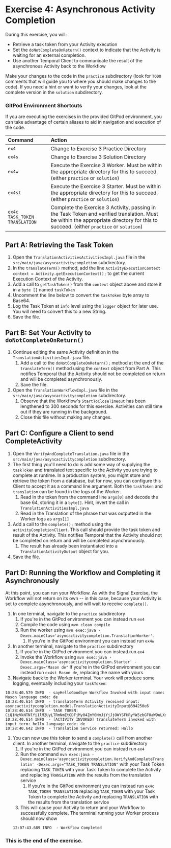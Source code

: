 # Exercise 4: Asynchronous Activity Completion

During this exercise, you will:

- Retrieve a task token from your Activity execution
- Set the `doNotCompleteOnReturn()` context to indicate that the Activity is waiting for an external completion.
- Use another Temporal Client to communicate the result of the asynchronous Activity back to the Workflow

Make your changes to the code in the `practice` subdirectory (look for `TODO` comments that will guide you to where you should make changes to the code). If you need a hint or want to verify your changes, look at the complete version in the `solution` subdirectory.

### GitPod Environment Shortcuts

If you are executing the exercises in the provided GitPod environment, you
can take advantage of certain aliases to aid in navigation and execution of
the code.

| Command           | Action                                                                                                                                                       |
| :---------------- | :----------------------------------------------------------------------------------------------------------------------------------------------------------- |
| `ex4`             | Change to Exercise 3 Practice Directory                                                                                                                      |
| `ex4s`            | Change to Exercise 3 Solution Directory                                                                                                                      |
| `ex4w`            | Execute the Exercise 3 Worker. Must be within the appropriate directory for this to succeed. (either `practice` or `solution`)                               |
| `ex4st`           | Execute the Exercise 3 Starter. Must be within the appropriate directory for this to succeed. (either `practice` or `solution`)                              |
| `ex4c TASK_TOKEN TRANSLATION` | Complete the Exercise 3 Activity, passing in the Task Token and verified translation. Must be within the appropriate directory for this to succeed. (either `practice` or `solution`) |

## Part A: Retrieving the Task Token

1. Open the `TranslationActivitiesActivitiesImpl.java` file in the `src/main/java/asyncactivitycompletion` subdirectory.
1. In the `translateTerm()` method, add the line `ActivityExecutionContext context = Activity.getExecutionContext();` to get the current Execution Context of the Activity.
1. Add a call to `getTaskToken()` from the `context` object above and store it in a `byte []` named `taskToken`
1. Uncomment the line below to convert the `taskToken` byte array to Base64.
1. Log the Task Token at `info` level using the `logger` object for later use. You will need to convert this to a new String.
1. Save the file.

## Part B: Set Your Activity to `doNotCompleteOnReturn()`

1. Continue editing the same Activity definition in the `TranslationActivitiesImpl.java` file.
   1. Add a call to the `doNotCompleteOnReturn();` method at the end of the `translateTerm()` method using the `context` object from Part A. This notifies Temporal that the Activity should not be completed on return and will be completed asynchronously.
   1. Save the file.
1. Open the `TranslationWorkflowImpl.java` file in the `src/main/java/asyncactivitycompletion` subdirectory.
   1. Observe that the Workflow's `StartToCloseTimeout` has been lengthened to 300 seconds for this exercise. Activities can still time out if they are running in the background.
   1. Close this file without making any changes.

## Part C: Configure a Client to send CompleteActivity

1. Open the `VerifyAndCompleteTranslation.java` file in the `src/main/java/asyncactivitycompletion` subdirectory.
1. The first thing you'll need to do is add some way of supplying the `taskToken` and translated text specific to the Activity you are trying to complete at runtime. In a production system, you might store and retrieve the token from a database, but for now, you can configure this Client to accept it as a command line argument. Both the `taskToken` and `translation` can be found in the logs of the Worker.
   1. Read in the token from the command line `args[0]` and decode the base 64, storing it in a `byte[]`. Hint, invert the call in `TranslationActivitiesImpl.java`
   1. Read in the Translation of the phrase that was outputted in the Worker logs as `args[1]`
1. Add a call to the `complete();` method using the `activityCompletionClient`. This call should provide the task token and result of the Activity. This notifies Temporal that the Activity should not be completed on return and will be completed asynchronously.
   1. The result has already been instantiated into a `TranslationActivityOutput` object for you.
1. Save the file.

## Part D: Running the Workflow and Completing it Asynchronously

At this point, you can run your Workflow. As with the Signal Exercise, the Workflow will not return on its own -- in this case, because your Activity is set to complete asynchronously, and will wait to receive `complete()`.

1. In one terminal, navigate to the `practice` subdirectory
   1. If you're in the GitPod environment you can instead run `ex4`
   1. Compile the code using `mvn clean compile`
   1. Run the worker using `mvn exec:java -Dexec.mainClas='asyncactivitycompletion.TranslationWorker'`.
      1. If you're in the GitPod environment you can instead run `ex4w`
1. In another terminal, navigate to the `practice` subdirectory
   1. If you're in the GitPod environment you can instead run `ex4`
   1. Invoke the Workflow using `mvn exec:java -Dexec.mainClass='asyncactivitycompletion.Starter' -Dexec.args="Mason de"`
      If you're in the GitPod environment you can instead run `ex4st Mason de`, replacing the name with yours
1. Navigate back to the Worker terminal. Your work will produce some logging, eventually including your `taskToken`:

```
10:28:40.579 INFO  - sayHelloGoodbye Workflow Invoked with input name: Mason language code: de
10:28:40.614 INFO  - translateTerm Activity received input: asyncactivitycompletion.model.TranslationActivityInput@394250e6
10:28:40.614 INFO  - TASK TOKEN: CiQ1NzVkNTNlYi1lM2UyLTRmNmEtODFjMy04ZmY0NmJiYjJjOWYSFHRyYW5zbGF0aW9uLXdvcmtmbG93GiQ0OWQ5NjgyOC1iYmJkLTQ5MjMtOTE4Mi00MWY2YmFlNjI4YzEgBSgBMiRlNGJmZmJhMC1jNGJhLTM1MDgtYThkYS01MjgwYjNjMzVkZmJCDVRyYW5zbGF0ZVRlcm1KCAgBEJuAQBgB
10:28:40.614 INFO  - [ACTIVITY INVOKED] translateTerm invoked with input term: hello language code: de
10:28:40.642 INFO  - Translation Service returned: Hallo
```

1. You can now use this token to send a `complete()` call from another client. In another terminal, navigate to the `practice` subdirectory
   1. If you're in the GitPod environment you can instead run `ex4`
   1. Run the command `mvn exec:java -Dexec.mainClass='asyncactivitycompletion.VerifyAndCompleteTranslatin' -Dexec.args="TASK_TOKEN TRANSLATION"` with your Task Token replacing `TASK_TOKEN` with your Task Token to complete the Activity and replacing `TRANSLATION` with the results from the translation service
      1. If you're in the GitPod environment you can instead run `ex4c TASK_TOKEN TRANSLATION` replacing `TASK_TOKEN` with your Task Token to complete the Activity and replacing `TRANSLATION` with the results from the translation service
   1. This will cause your Activity to return and your Workflow to successfully complete. The terminal running your Worker process should now show
   ```
   12:07:43.689 INFO  - Workflow Completed
   ```

### This is the end of the exercise.
